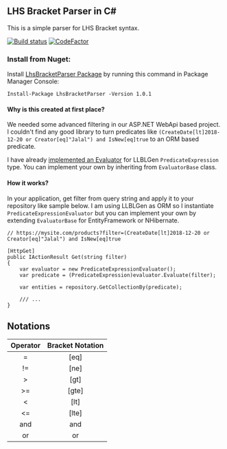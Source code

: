 ## LHS Bracket Parser in C#

This is a simple parser for LHS Bracket syntax.

[![Build status](https://ci.appveyor.com/api/projects/status/ep3y2xobn3wcmoc9/branch/master?svg=true)](https://ci.appveyor.com/project/Jalalx/LhsBracketParser/branch/master)
[![CodeFactor](https://www.codefactor.io/repository/github/jalalx/lhsbracketparser/badge)](https://www.codefactor.io/repository/github/jalalx/lhsbracketparser)
### Install from Nuget:

Install [LhsBracketParser Package](https://www.nuget.org/packages/LhsBracketParser/) by running this command in Package Manager Console:

    Install-Package LhsBracketParser -Version 1.0.1

#### Why is this created at first place?

We needed some advanced filtering in our ASP.NET WebApi based project. I couldn't find any good library to 
turn predicates like `(CreateDate[lt]2018-12-20 or Creator[eq]"Jalal") and IsNew[eq]true` to an ORM based
predicate.

I have already [implemented an Evaluator](https://github.com/Jalalx/LhsBracketParser/blob/master/LhsBracketParser.LLBLGenAdapter/PredicateExpressionEvaluator.cs) for LLBLGen `PredicateExpression` type.
You can implement your own by inheriting from `EvaluatorBase` class.

#### How it works?

In your application, get filter from query string and apply it to your repository like sample below. I am using LLBLGen as ORM so I instantiate `PredicateExpressionEvaluator` but you can implement your own by extending `EvaluatorBase` for EntityFramework or NHibernate.

    // https://mysite.com/products?filter=(CreateDate[lt]2018-12-20 or Creator[eq]"Jalal") and IsNew[eq]true
    
    [HttpGet]
    public IActionResult Get(string filter)
    {
        var evaluator = new PredicateExpressionEvaluator();
        var predicate = (PredicateExpression)evaluator.Evaluate(filter);
        
        var entities = repository.GetCollectionBy(predicate);
        
        /// ...
    }

## Notations

| Operator 	| Bracket Notation 	|
|:--------:	|:----------------:	|
|     =    	|       [eq]       	|
|    !=    	|       [ne]       	|
|     >    	|       [gt]       	|
|    >=    	|       [gte]       |
|     <    	|       [lt]       	|
|    <=    	|       [lte]       |
|    and   	|        and        |
|    or    	|        or         |
